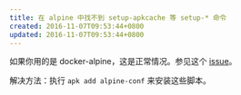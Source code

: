 ```yaml
---
title: 在 alpine 中找不到 setup-apkcache 等 setup-* 命令
created: 2016-11-07T09:53:44+0800
updated: 2016-11-07T09:53:44+0800
---
```



如果你用的是 docker-alpine，这是正常情况。参见这个 [issue](https://github.com/gliderlabs/docker-alpine/issues/196)。

解决方法：执行 `apk add alpine-conf` 来安装这些脚本。
